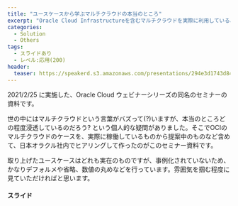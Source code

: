 ```yaml
---
title: "ユースケースから学ぶマルチクラウドの本当のところ"
excerpt: "Oracle Cloud Infrastructureを含むマルチクラウドを実際に利用しているユースケースに沿って、マルチクラウドで期待できるメリット、構成上の注意点などをご紹介します"
categories:
  - Solution
  - Others
tags:
  - スライドあり
  - レベル:応用(200)
header:
  teaser: https://speakerd.s3.amazonaws.com/presentations/294e3d1743d8470dbc0488a95b837278/slide_0.jpg
---
```


2021/2/25 に実施した、Oracle Cloud ウェビナーシリーズの同名のセミナーの資料です。

世の中にはマルチクラウドという言葉がバズって(?)いますが、本当のところどの程度浸透しているのだろう? という個人的な疑問がありました。そこでOCIのマルチクラウドのケースを、実際に稼働しているものから提案中のものなど含めて、日本オラクル社内でヒアリングして作ったのがこのセミナー資料です。

取り上げたユースケースはどれも実在のものですが、事例化されていないため、かなりデフォルメや省略、数値の丸めなどを行っています。雰囲気を掴む程度に見ていただければと思います。

#### スライド

<div style="max-width:768px">

<!-- Speakerdeckから Embeded リンクを取得して貼り付け (ここから) -->
<script async class="speakerdeck-embed" data-id="294e3d1743d8470dbc0488a95b837278" data-ratio="1.77777777777778" src="//speakerdeck.com/assets/embed.js"></script>
<!-- Speakerdeckから Embeded リンクを取得して貼り付け (ここまで) -->

</div>
